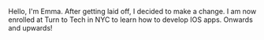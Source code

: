 Hello, I'm Emma. After getting laid off, I decided to make a change. I am now enrolled at Turn to Tech in NYC to learn how to develop IOS apps. Onwards and upwards! 
